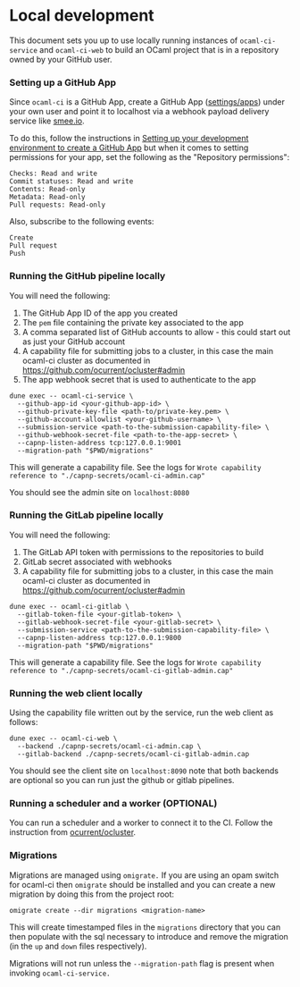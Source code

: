 # Local development

This document sets you up to use locally running instances of `ocaml-ci-service` and `ocaml-ci-web` to build an OCaml project that is in a repository owned by your GitHub user.

### Setting up a GitHub App

Since `ocaml-ci` is a GitHub App, create a GitHub App ([settings/apps](https://github.com/settings/apps)) under your own user and point it to localhost via a webhook payload delivery service like [smee.io](https://smee.io).

To do this, follow the instructions in [Setting up your development environment to create a GitHub App](https://docs.github.com/en/developers/apps/getting-started-with-apps/setting-up-your-development-environment-to-create-a-github-app) but when it comes to setting permissions for your app, set the following as the "Repository permissions":

```
Checks: Read and write
Commit statuses: Read and write
Contents: Read-only
Metadata: Read-only
Pull requests: Read-only
```

Also, subscribe to the following events:

```
Create
Pull request
Push
```

### Running the GitHub pipeline locally

You will need the following:

1. The GitHub App ID of the app you created
2. The `pem` file containing the private key associated to the app
3. A comma separated list of GitHub accounts to allow - this could start out as just your GitHub account
4. A capability file for submitting jobs to a cluster, in this case the main ocaml-ci cluster as documented in https://github.com/ocurrent/ocluster#admin
5. The app webhook secret that is used to authenticate to the app

```
dune exec -- ocaml-ci-service \
  --github-app-id <your-github-app-id> \
  --github-private-key-file <path-to/private-key.pem> \
  --github-account-allowlist <your-github-username> \
  --submission-service <path-to-the-submission-capability-file> \
  --github-webhook-secret-file <path-to-the-app-secret> \
  --capnp-listen-address tcp:127.0.0.1:9001
  --migration-path "$PWD/migrations"
```

This will generate a capability file. See the logs for `Wrote capability reference to "./capnp-secrets/ocaml-ci-admin.cap"`

You should see the admin site on `localhost:8080`

### Running the GitLab pipeline locally

You will need the following:

1. The GitLab API token with permissions to the repositories to build
2. GitLab secret associated with webhooks
3. A capability file for submitting jobs to a cluster, in this case the main ocaml-ci cluster as documented in https://github.com/ocurrent/ocluster#admin

``` shell
dune exec -- ocaml-ci-gitlab \
  --gitlab-token-file <your-gitlab-token> \
  --gitlab-webhook-secret-file <your-gitlab-secret> \
  --submission-service <path-to-the-submission-capability-file> \
  --capnp-listen-address tcp:127.0.0.1:9800
  --migration-path "$PWD/migrations"
```

This will generate a capability file. See the logs for `Wrote capability reference to "./capnp-secrets/ocaml-ci-gitlab-admin.cap"`

### Running the web client locally

Using the capability file written out by the service, run the web client as follows:

```
dune exec -- ocaml-ci-web \
  --backend ./capnp-secrets/ocaml-ci-admin.cap \
  --gitlab-backend ./capnp-secrets/ocaml-ci-gitlab-admin.cap
```

You should see the client site on `localhost:8090` note that both backends are optional so you can run just the github or gitlab pipelines.

### Running a scheduler and a worker (OPTIONAL)

You can run a scheduler and a worker to connect it to the CI.
Follow the instruction from [ocurrent/ocluster](https://github.com/ocurrent/ocluster#the-scheduler-service).

### Migrations

Migrations are managed using `omigrate.` If you are using an opam switch for ocaml-ci then `omigrate` should be installed and you can create a new migration by doing this from the project root:

```
omigrate create --dir migrations <migration-name>
```

This will create timestamped files in the `migrations` directory that you can then populate with the sql necessary to introduce and remove the migration (in the `up` and `down` files respectively).

Migrations will not run unless the `--migration-path` flag is present when invoking `ocaml-ci-service.`